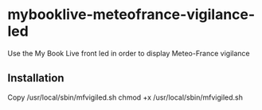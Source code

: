 # mybooklive-meteofrance-vigilance-led
Use the My Book Live front led in order to display Meteo-France vigilance

## Installation
Copy /usr/local/sbin/mfvigiled.sh
chmod +x /usr/local/sbin/mfvigiled.sh
